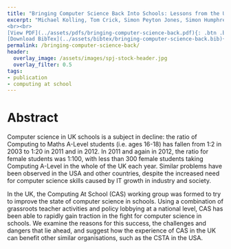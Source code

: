 ```yaml
---
title: "Bringing Computer Science Back Into Schools: Lessons from the UK"
excerpt: "Michael Kolling, Tom Crick, Simon Peyton Jones, Simon Humphreys, Sue Sentance <br><br> Published in <em>SIGCSE'13</em>
<br><br>
[View PDF](../assets/pdfs/bringing-computer-science-back.pdf){: .btn .btn--info ..btn--large}
[Download BibTex](../assets/bibtex/bringing-computer-science-back.bib){: .btn .btn--info ..btn--large}"
permalink: /bringing-computer-science-back/
header:
  overlay_image: /assets/images/spj-stock-header.jpg
  overlay_filter: 0.5
tags:
- publication
- computing at school
---
```


# Abstract
Computer science in UK schools is a subject in decline: the ratio of Computing to Maths A-Level students (i.e. ages 16-18) has fallen from 1:2 in 2003 to 1:20 in 2011 and in 2012. In 2011 and again in 2012, the ratio for female students was 1:100, with less than 300 female students taking Computing A-Level in the whole of the UK each year. Similar problems have been observed in the USA and other countries, despite the increased need for computer science skills caused by IT growth in industry and society.

In the UK, the Computing At School (CAS) working group was formed to try to improve the state of computer science in schools. Using a combination of grassroots teacher activities and policy lobbying at a national level, CAS has been able to rapidly gain traction in the fight for computer science in schools. We examine the reasons for this success, the challenges and dangers that lie ahead, and suggest how the experience of CAS in the UK can benefit other similar organisations, such as the CSTA in the USA.
